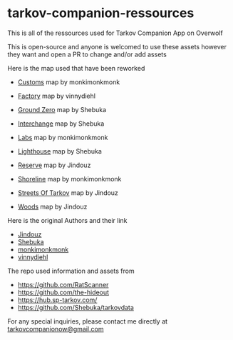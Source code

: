 # tarkov-companion-ressources
This is all of the ressources used for Tarkov Companion App on Overwolf

This is open-source and anyone is welcomed to use these assets however they want and open a PR to change and/or add assets

Here is the map used that have been reworked

- [Customs](https://www.reddit.com/r/EscapefromTarkov/comments/i1cxu6/version_2_updated_customs_map_for_127_with_loot) map by monkimonkmonk

- [Factory](https://github.com/vinnydiehl/tarkovraphy/tree/main/factory) map by vinnydiehl

- [Ground Zero](https://github.com/TarkovTracker/tarkovdata/blob/master/maps/GroundZero.svg) map by Shebuka

- [Interchange](https://github.com/TarkovTracker/tarkovdata/blob/master/maps/Interchange.svg) map by Shebuka

- [Labs](https://www.reddit.com/r/EscapefromTarkov/comments/hu4su9/2d_map_for_labs_with_loot_and_callouts_more_links) map by monkimonkmonk

- [Lighthouse](https://github.com/TarkovTracker/tarkovdata/blob/master/maps/Lighthouse.svg) map by Shebuka

- [Reserve](https://imgur.com/tKZmDXD) map by Jindouz

- [Shoreline](https://www.reddit.com/r/EscapefromTarkov/comments/i64j06/shoreline_map_for_127_with_loot_caches_extracts) map by monkimonkmonk

- [Streets Of Tarkov](https://www.reddit.com/r/EscapefromTarkov/comments/18zvpgx/streets_of_tarkov_v5_expansion_2_update) map by Jindouz

- [Woods](https://www.reddit.com/r/EscapefromTarkov/comments/kp491k/expanded_woods_map_v5_entirely_remade_to_match) map by Jindouz


Here is the original Authors and their link
- [Jindouz](https://www.reddit.com/user/Jindouz)
- [Shebuka](https://github.com/Shebuka)
- [monkimonkmonk](https://www.reddit.com/user/monkimonkimonk)
- [vinnydiehl](https://github.com/vinnydiehl)

The repo used information and assets from
- https://github.com/RatScanner
- https://github.com/the-hideout
- https://hub.sp-tarkov.com/
- https://github.com/Shebuka/tarkovdata

For any special inquiries, please contact me directly at tarkovcompanionow@gmail.com
